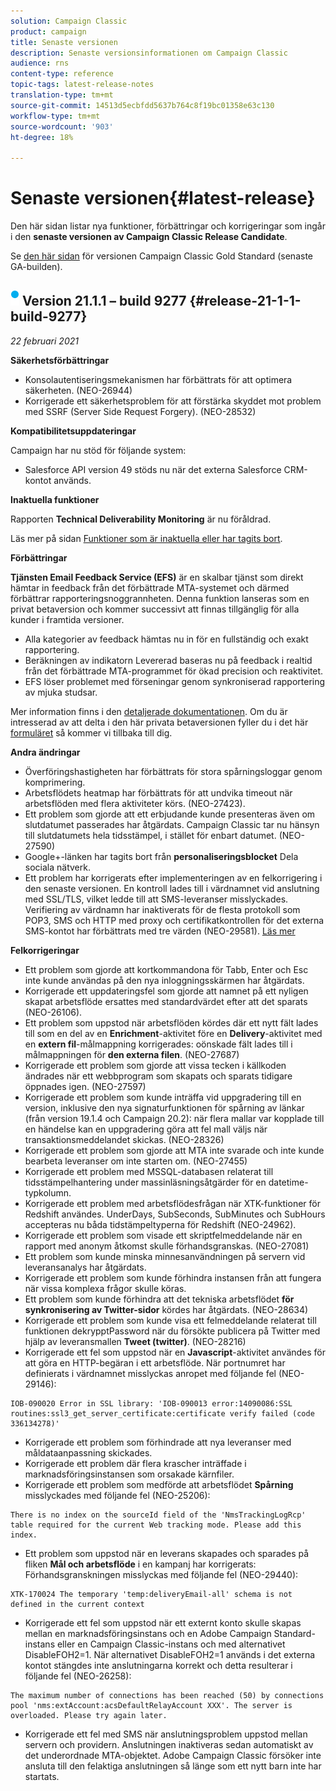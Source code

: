 ```yaml
---
solution: Campaign Classic
product: campaign
title: Senaste versionen
description: Senaste versionsinformationen om Campaign Classic
audience: rns
content-type: reference
topic-tags: latest-release-notes
translation-type: tm+mt
source-git-commit: 14513d5ecbfdd5637b764c8f19bc01358e63c130
workflow-type: tm+mt
source-wordcount: '903'
ht-degree: 18%

---
```



# Senaste versionen{#latest-release}

Den här sidan listar nya funktioner, förbättringar och korrigeringar som ingår i den **senaste versionen av Campaign Classic Release Candidate**.

Se [den här sidan](../../rn/using/gold-standard.md) för versionen Campaign Classic Gold Standard (senaste GA-builden).

## ![](assets/do-not-localize/blue_2.png) Version 21.1.1 – build 9277 {#release-21-1-1-build-9277}

_22 februari 2021_

**Säkerhetsförbättringar**

* Konsolautentiseringsmekanismen har förbättrats för att optimera säkerheten. (NEO-26944)
* Korrigerade ett säkerhetsproblem för att förstärka skyddet mot problem med SSRF (Server Side Request Forgery). (NEO-28532)

**Kompatibilitetsuppdateringar**

Campaign har nu stöd för följande system:

* Salesforce API version 49 stöds nu när det externa Salesforce CRM-kontot används.

**Inaktuella funktioner**

Rapporten **Technical Deliverability Monitoring** är nu föråldrad.

Läs mer på sidan [Funktioner som är inaktuella eller har tagits bort](../../rn/using/deprecated-features.md).

**Förbättringar**

**Tjänsten Email Feedback Service (EFS)** är en skalbar tjänst som direkt hämtar in feedback från det förbättrade MTA-systemet och därmed förbättrar rapporteringsnoggrannheten. Denna funktion lanseras som en privat betaversion och kommer successivt att finnas tillgänglig för alla kunder i framtida versioner.

* Alla kategorier av feedback hämtas nu in för en fullständig och exakt rapportering.
* Beräkningen av indikatorn Levererad baseras nu på feedback i realtid från det förbättrade MTA-programmet för ökad precision och reaktivitet.
* EFS löser problemet med förseningar genom synkroniserad rapportering av mjuka studsar.

Mer information finns i den [detaljerade dokumentationen](../../delivery/using/sending-with-enhanced-mta.md#efs).
Om du är intresserad av att delta i den här privata betaversionen fyller du i det här [formuläret](https://forms.office.com/Pages/ResponsePage.aspx?id=Wht7-jR7h0OUrtLBeN7O4Rol2vQGupxItW9_BerXV6VUQTJPN1Q5WUI4OFNTWkYzQjg3WllUSDAxWi4u) så kommer vi tillbaka till dig.

**Andra ändringar**

* Överföringshastigheten har förbättrats för stora spårningsloggar genom komprimering.
* Arbetsflödets heatmap har förbättrats för att undvika timeout när arbetsflöden med flera aktiviteter körs. (NEO-27423).
* Ett problem som gjorde att ett erbjudande kunde presenteras även om slutdatumet passerades har åtgärdats. Campaign Classic tar nu hänsyn till slutdatumets hela tidsstämpel, i stället för enbart datumet. (NEO-27590)
* Google+-länken har tagits bort från **personaliseringsblocket** Dela sociala nätverk.
* Ett problem har korrigerats efter implementeringen av en felkorrigering i den senaste versionen. En kontroll lades till i värdnamnet vid anslutning med SSL/TLS, vilket ledde till att SMS-leveranser misslyckades. Verifiering av värdnamn har inaktiverats för de flesta protokoll som POP3, SMS och HTTP med proxy och certifikatkontrollen för det externa SMS-kontot har förbättrats med tre värden (NEO-29581). [Läs mer](../../delivery/using/sms-protocol.md#skip-tls)

**Felkorrigeringar**

* Ett problem som gjorde att kortkommandona för Tabb, Enter och Esc inte kunde användas på den nya inloggningsskärmen har åtgärdats.
* Korrigerade ett uppdateringsfel som gjorde att namnet på ett nyligen skapat arbetsflöde ersattes med standardvärdet efter att det sparats (NEO-26106).
* Ett problem som uppstod när arbetsflöden kördes där ett nytt fält lades till som en del av en **Enrichment**-aktivitet före en **Delivery**-aktivitet med en **extern fil**-målmappning korrigerades: oönskade fält lades till i målmappningen för **den externa filen**. (NEO-27687)
* Korrigerade ett problem som gjorde att vissa tecken i källkoden ändrades när ett webbprogram som skapats och sparats tidigare öppnades igen. (NEO-27597)
* Korrigerade ett problem som kunde inträffa vid uppgradering till en version, inklusive den nya signaturfunktionen för spårning av länkar (från version 19.1.4 och Campaign 20.2): när flera mallar var kopplade till en händelse kan en uppgradering göra att fel mall väljs när transaktionsmeddelandet skickas. (NEO-28326)
* Korrigerade ett problem som gjorde att MTA inte svarade och inte kunde bearbeta leveranser om inte starten om. (NEO-27455)
* Korrigerade ett problem med MSSQL-databasen relaterat till tidsstämpelhantering under massinläsningsåtgärder för en datetime-typkolumn.
* Korrigerade ett problem med arbetsflödesfrågan när XTK-funktioner för Redshift användes. UnderDays, SubSeconds, SubMinutes och SubHours accepteras nu båda tidstämpeltyperna för Redshift (NEO-24962).
* Korrigerade ett problem som visade ett skriptfelmeddelande när en rapport med anonym åtkomst skulle förhandsgranskas. (NEO-27081)
* Ett problem som kunde minska minnesanvändningen på servern vid leveransanalys har åtgärdats.
* Korrigerade ett problem som kunde förhindra instansen från att fungera när vissa komplexa frågor skulle köras.
* Ett problem som kunde förhindra att det tekniska arbetsflödet **för synkronisering av Twitter-sidor** kördes har åtgärdats. (NEO-28634)
* Korrigerade ett problem som kunde visa ett felmeddelande relaterat till funktionen dekrypptPassword när du försökte publicera på Twitter med hjälp av leveransmallen **Tweet (twitter)**. (NEO-28216)
* Korrigerade ett fel som uppstod när en **Javascript**-aktivitet användes för att göra en HTTP-begäran i ett arbetsflöde. När portnumret har definierats i värdnamnet misslyckas anropet med följande fel (NEO-29146):

```
IOB-090020 Error in SSL library: 'IOB-090013 error:14090086:SSL routines:ssl3_get_server_certificate:certificate verify failed (code 336134278)'
```

* Korrigerade ett problem som förhindrade att nya leveranser med måldataanpassning skickades.
* Korrigerade ett problem där flera krascher inträffade i marknadsföringsinstansen som orsakade kärnfiler.
* Korrigerade ett problem som medförde att arbetsflödet **Spårning** misslyckades med följande fel (NEO-25206):

```
There is no index on the sourceId field of the 'NmsTrackingLogRcp' table required for the current Web tracking mode. Please add this index.
```

* Ett problem som uppstod när en leverans skapades och sparades på fliken **Mål och arbetsflöde** i en kampanj har korrigerats: Förhandsgranskningen misslyckas med följande fel (NEO-29440):

```
XTK-170024 The temporary 'temp:deliveryEmail-all' schema is not defined in the current context
```

* Korrigerade ett fel som uppstod när ett externt konto skulle skapas mellan en marknadsföringsinstans och en Adobe Campaign Standard-instans eller en Campaign Classic-instans och med alternativet DisableFOH2=1. När alternativet DisableFOH2=1 används i det externa kontot stängdes inte anslutningarna korrekt och detta resulterar i följande fel (NEO-26258):

```
The maximum number of connections has been reached (50) by connections pool 'nms:extAccount:acsDefaultRelayAccount XXX'. The server is overloaded. Please try again later.
```

* Korrigerade ett fel med SMS när anslutningsproblem uppstod mellan servern och providern. Anslutningen inaktiveras sedan automatiskt av det underordnade MTA-objektet. Adobe Campaign Classic försöker inte ansluta till den felaktiga anslutningen så länge som ett nytt barn inte har startats.
